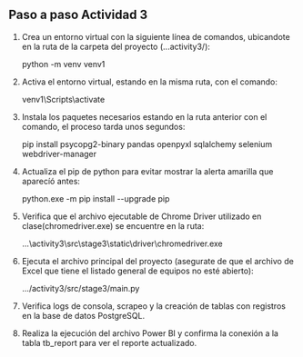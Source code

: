 ## Paso a paso Actividad 3

1. Crea un entorno virtual con la siguiente línea de comandos, ubicandote en la ruta de la carpeta del proyecto (...activity3/):

    python -m venv venv1
    
2. Activa el entorno virtual, estando en la misma ruta, con el comando:

    venv1\Scripts\activate

3. Instala los paquetes necesarios estando en la ruta anterior con el comando, el proceso tarda unos segundos:

    pip install psycopg2-binary pandas openpyxl sqlalchemy selenium webdriver-manager

4. Actualiza el pip de python para evitar mostrar la alerta amarilla que aparecíó antes:

    python.exe -m pip install --upgrade pip

5. Verifica que el archivo ejecutable de Chrome Driver utilizado en clase(chromedriver.exe) se encuentre en la ruta:

    ...\activity3\src\stage3\static\driver\chromedriver.exe

6. Ejecuta el archivo principal del proyecto (asegurate de que el archivo de Excel que tiene el listado general de equipos no esté abierto):

    .../activity3/src/stage3/main.py

7. Verifica logs de consola, scrapeo y la creación de tablas con registros en la base de datos PostgreSQL.

8. Realiza la ejecución del archivo Power BI y confirma la conexión a la tabla tb_report para ver el reporte actualizado.